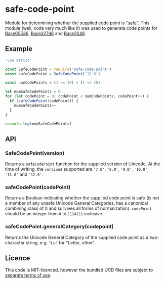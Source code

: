 # safe-code-point

Module for determining whether the supplied code point is ["safe"](https://qntm.org/safe). This module (well, code very much like it) was used to generate code points for [Base65536](https://github.com/qntm/base65536), [Base32768](https://github.com/qntm/base32768) and [Base2048](https://github.com/qntm/base2048).

## Example

```js
'use strict'

const SafeCodePoint = require('safe-code-point')
const safeCodePoint = SafeCodePoint('12.0')

const numCodePoints = (1 << 16) + (1 << 20)

let numSafeCodePoints = 0
for (let codePoint = 0; codePoint < numCodePoints; codePoint++) {
  if (safeCodePoint(codePoint)) {
    numSafeCodePoints++
  }
}

console.log(numSafeCodePoints)
```

## API

### SafeCodePoint(version)

Returns a `safeCodePoint` function for the supplied version of Unicode. At the time of writing, the `version`s supported are `'7.0'`, `'8.0'`, `'9.0'`, `'10.0'`, `'11.0'` and `'12.0'`.

### safeCodePoint(codePoint)

Returns a Boolean indicating whether the supplied code point is safe (is not a member of any unsafe Unicode General Categories, has a canonical combining class of 0 and survives all forms of normalization). `codePoint` should be an integer from `0` to `1114111` inclusive.

### safeCodePoint.generalCategory(codepoint)

Returns the Unicode General Category of the supplied code point as a two-character string, e.g. `"Lo"` for "Letter, other".

## Licence

This code is MIT-licenced, however the bundled UCD files are subject to [separate terms of use](http://www.unicode.org/copyright.html).
